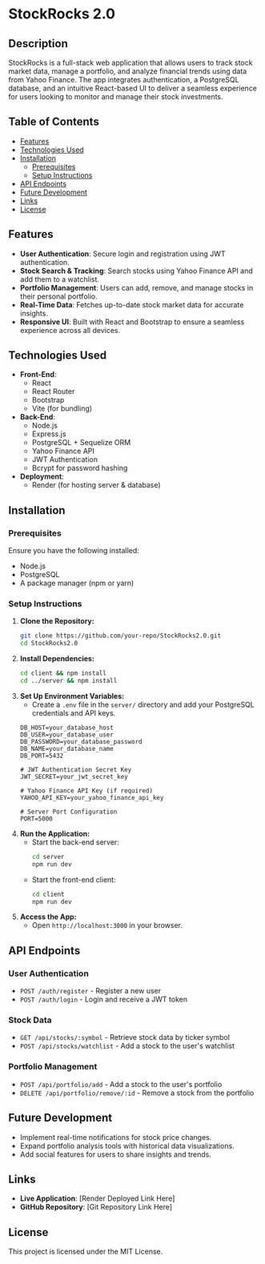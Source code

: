 # StockRocks 2.0

## Description
StockRocks is a full-stack web application that allows users to track stock market data, manage a portfolio, and analyze financial trends using data from Yahoo Finance. The app integrates authentication, a PostgreSQL database, and an intuitive React-based UI to deliver a seamless experience for users looking to monitor and manage their stock investments.

## Table of Contents
- [Features](#features)
- [Technologies Used](#technologies-used)
- [Installation](#installation)
  - [Prerequisites](#prerequisites)
  - [Setup Instructions](#setup-instructions)
- [API Endpoints](#api-endpoints)
- [Future Development](#future-development)
- [Links](#links)
- [License](#license)

## Features
- **User Authentication**: Secure login and registration using JWT authentication.
- **Stock Search & Tracking**: Search stocks using Yahoo Finance API and add them to a watchlist.
- **Portfolio Management**: Users can add, remove, and manage stocks in their personal portfolio.
- **Real-Time Data**: Fetches up-to-date stock market data for accurate insights.
- **Responsive UI**: Built with React and Bootstrap to ensure a seamless experience across all devices.

## Technologies Used
- **Front-End**:
  - React
  - React Router
  - Bootstrap
  - Vite (for bundling)
- **Back-End**:
  - Node.js
  - Express.js
  - PostgreSQL + Sequelize ORM
  - Yahoo Finance API
  - JWT Authentication
  - Bcrypt for password hashing
- **Deployment**:
  - Render (for hosting server & database)

## Installation

### Prerequisites
Ensure you have the following installed:
- Node.js
- PostgreSQL
- A package manager (npm or yarn)

### Setup Instructions
1. **Clone the Repository:**
   ```bash
   git clone https://github.com/your-repo/StockRocks2.0.git
   cd StockRocks2.0
   ```
2. **Install Dependencies:**
   ```bash
   cd client && npm install
   cd ../server && npm install
   ```
3. **Set Up Environment Variables:**
   - Create a `.env` file in the `server/` directory and add your PostgreSQL credentials and API keys.
   ```properties
   DB_HOST=your_database_host
   DB_USER=your_database_user
   DB_PASSWORD=your_database_password
   DB_NAME=your_database_name
   DB_PORT=5432

   # JWT Authentication Secret Key
   JWT_SECRET=your_jwt_secret_key

   # Yahoo Finance API Key (if required)
   YAHOO_API_KEY=your_yahoo_finance_api_key

   # Server Port Configuration
   PORT=5000
   ```
4. **Run the Application:**
   - Start the back-end server:
     ```bash
     cd server
     npm run dev
     ```
   - Start the front-end client:
     ```bash
     cd client
     npm run dev
     ```
5. **Access the App:**
   - Open `http://localhost:3000` in your browser.

## API Endpoints
### User Authentication
- `POST /auth/register` - Register a new user
- `POST /auth/login` - Login and receive a JWT token

### Stock Data
- `GET /api/stocks/:symbol` - Retrieve stock data by ticker symbol
- `POST /api/stocks/watchlist` - Add a stock to the user's watchlist

### Portfolio Management
- `POST /api/portfolio/add` - Add a stock to the user's portfolio
- `DELETE /api/portfolio/remove/:id` - Remove a stock from the portfolio

## Future Development
- Implement real-time notifications for stock price changes.
- Expand portfolio analysis tools with historical data visualizations.
- Add social features for users to share insights and trends.

## Links
- **Live Application**: [Render Deployed Link Here]
- **GitHub Repository**: [Git Repository Link Here]

## License
This project is licensed under the MIT License.
